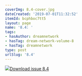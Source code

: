 ```yaml
---
coverImg: 8.4-cover.jpg
dateCreated: '2019-07-01T11:32:52'
itemId: bcphboc7tt5
layout: page
name: '8.4: '
tags:
- hasAuthor: dreamnetwork
- hasTag: dream-network-volume-8
- hasTag: dreamnetwork
type: post
urlSlug: '8.4'
---
```

<img class="card-journal-img" src="../images/8.4-rect.jpg"/><a href="../files/pdfs/Volume_8/8.4-Dream-Network-Bulletin_Volume-8-Number-4-6.pdf" download="">Download issue 8.4</a>